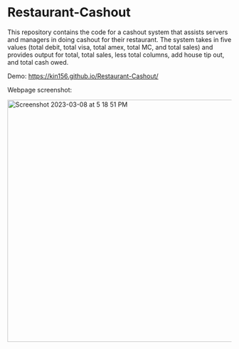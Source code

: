 # Restaurant-Cashout
This repository contains the code for a cashout system that assists servers and managers in doing cashout for their restaurant. The system takes in five values (total debit, total visa, total amex, total MC, and total sales) and provides output for total, total sales, less total columns, add house tip out, and total cash owed.

Demo: https://kin156.github.io/Restaurant-Cashout/

Webpage screenshot:

<img width="545" alt="Screenshot 2023-03-08 at 5 18 51 PM" src="https://user-images.githubusercontent.com/67004684/223864205-6090c0d1-3010-4716-9426-dbb306ad3c62.png">
